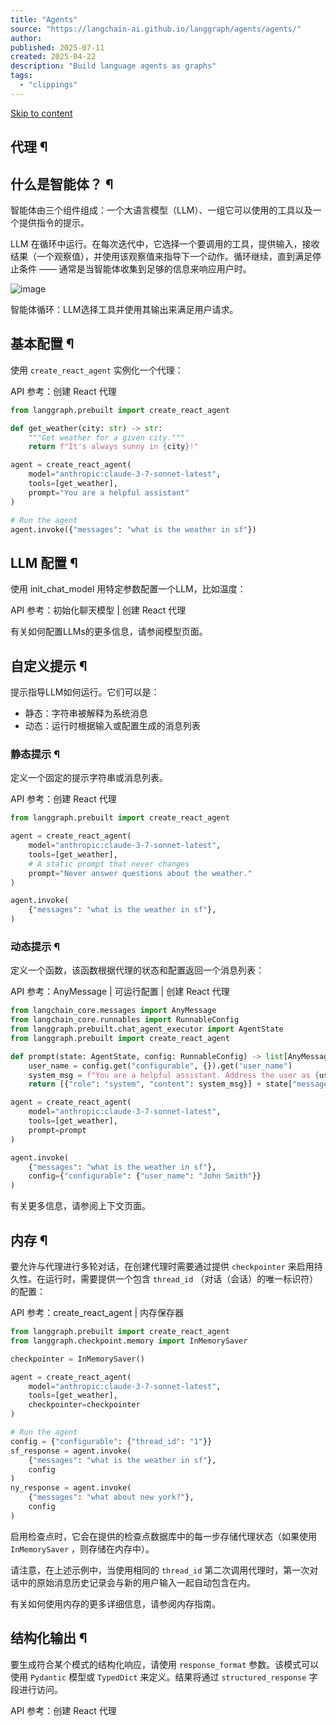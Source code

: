 ```yaml
---
title: "Agents"
source: "https://langchain-ai.github.io/langgraph/agents/agents/"
author:
published: 2025-07-11
created: 2025-04-22
description: "Build language agents as graphs"
tags:
  - "clippings"
---
```

[Skip to content](https://langchain-ai.github.io/langgraph/agents/agents/#agents)

## 代理 ¶

## 什么是智能体？ ¶

智能体由三个组件组成：一个大语言模型（LLM）、一组它可以使用的工具以及一个提供指令的提示。

LLM 在循环中运行。在每次迭代中，它选择一个要调用的工具，提供输入，接收结果（一个观察值），并使用该观察值来指导下一个动作。循环继续，直到满足停止条件 —— 通常是当智能体收集到足够的信息来响应用户时。

![image](https://langchain-ai.github.io/langgraph/agents/assets/agent.png)

智能体循环：LLM选择工具并使用其输出来满足用户请求。

## 基本配置 ¶

使用 `create_react_agent` 实例化一个代理：

API 参考：创建 React 代理

```python
from langgraph.prebuilt import create_react_agent

def get_weather(city: str) -> str:  
    """Get weather for a given city."""
    return f"It's always sunny in {city}!"

agent = create_react_agent(
    model="anthropic:claude-3-7-sonnet-latest",  
    tools=[get_weather],  
    prompt="You are a helpful assistant"  
)

# Run the agent
agent.invoke({"messages": "what is the weather in sf"})
```

## LLM 配置 ¶

使用 init\_chat\_model 用特定参数配置一个LLM，比如温度：

API 参考：初始化聊天模型 | 创建 React 代理

有关如何配置LLMs的更多信息，请参阅模型页面。

## 自定义提示 ¶

提示指导LLM如何运行。它们可以是：

- 静态：字符串被解释为系统消息
- 动态：运行时根据输入或配置生成的消息列表

### 静态提示 ¶

定义一个固定的提示字符串或消息列表。

API 参考：创建 React 代理

```python
from langgraph.prebuilt import create_react_agent

agent = create_react_agent(
    model="anthropic:claude-3-7-sonnet-latest",
    tools=[get_weather],
    # A static prompt that never changes
    prompt="Never answer questions about the weather."
)

agent.invoke(
    {"messages": "what is the weather in sf"},
)
```

### 动态提示 ¶

定义一个函数，该函数根据代理的状态和配置返回一个消息列表：

API 参考：AnyMessage | 可运行配置 | 创建 React 代理

```python
from langchain_core.messages import AnyMessage
from langchain_core.runnables import RunnableConfig
from langgraph.prebuilt.chat_agent_executor import AgentState
from langgraph.prebuilt import create_react_agent

def prompt(state: AgentState, config: RunnableConfig) -> list[AnyMessage]:  
    user_name = config.get("configurable", {}).get("user_name")
    system_msg = f"You are a helpful assistant. Address the user as {user_name}."
    return [{"role": "system", "content": system_msg}] + state["messages"]

agent = create_react_agent(
    model="anthropic:claude-3-7-sonnet-latest",
    tools=[get_weather],
    prompt=prompt
)

agent.invoke(
    {"messages": "what is the weather in sf"},
    config={"configurable": {"user_name": "John Smith"}}
)
```

有关更多信息，请参阅上下文页面。

## 内存 ¶

要允许与代理进行多轮对话，在创建代理时需要通过提供 `checkpointer` 来启用持久性。在运行时，需要提供一个包含 `thread_id` （对话（会话）的唯一标识符）的配置：

API 参考：create\_react\_agent | 内存保存器

```python
from langgraph.prebuilt import create_react_agent
from langgraph.checkpoint.memory import InMemorySaver

checkpointer = InMemorySaver()

agent = create_react_agent(
    model="anthropic:claude-3-7-sonnet-latest",
    tools=[get_weather],
    checkpointer=checkpointer  
)

# Run the agent
config = {"configurable": {"thread_id": "1"}}
sf_response = agent.invoke(
    {"messages": "what is the weather in sf"},
    config  
)
ny_response = agent.invoke(
    {"messages": "what about new york?"},
    config
)
```

启用检查点时，它会在提供的检查点数据库中的每一步存储代理状态（如果使用 `InMemorySaver` ，则存储在内存中）。

请注意，在上述示例中，当使用相同的 `thread_id` 第二次调用代理时，第一次对话中的原始消息历史记录会与新的用户输入一起自动包含在内。

有关如何使用内存的更多详细信息，请参阅内存指南。

## 结构化输出 ¶

要生成符合某个模式的结构化响应，请使用 `response_format` 参数。该模式可以使用 `Pydantic` 模型或 `TypedDict` 来定义。结果将通过 `structured_response` 字段进行访问。

API 参考：创建 React 代理